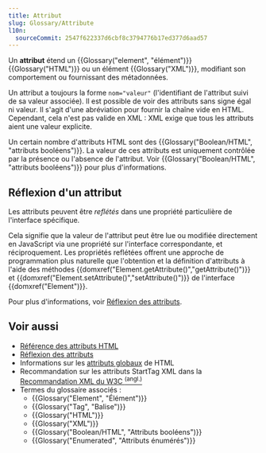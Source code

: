 ```yaml
---
title: Attribut
slug: Glossary/Attribute
l10n:
  sourceCommit: 2547f622337d6cbf8c3794776b17ed377d6aad57
---
```


Un **attribut** étend un {{Glossary("element", "élément")}} {{Glossary("HTML")}} ou un élément {{Glossary("XML")}}, modifiant son comportement ou fournissant des métadonnées.

Un attribut a toujours la forme `nom="valeur"` (l'identifiant de l'attribut suivi de sa valeur associée). Il est possible de voir des attributs sans signe égal ni valeur. Il s'agit d'une abréviation pour fournir la chaîne vide en HTML. Cependant, cela n'est pas valide en XML&nbsp;: XML exige que tous les attributs aient une valeur explicite.

Un certain nombre d'attributs HTML sont des {{Glossary("Boolean/HTML", "attributs booléens")}}. La valeur de ces attributs est uniquement contrôlée par la présence ou l'absence de l'attribut. Voir {{Glossary("Boolean/HTML", "attributs booléens")}} pour plus d'informations.

## Réflexion d'un attribut

Les attributs peuvent être _reflétés_ dans une propriété particulière de l'interface spécifique.

Cela signifie que la valeur de l'attribut peut être lue ou modifiée directement en JavaScript via une propriété sur l'interface correspondante, et réciproquement.
Les propriétés reflétées offrent une approche de programmation plus naturelle que l'obtention et la définition d'attributs à l'aide des méthodes {{domxref("Element.getAttribute()","getAttribute()")}} et {{domxref("Element.setAttribute()","setAttribute()")}} de l'interface {{domxref("Element")}}.

Pour plus d'informations, voir [Réflexion des attributs](/fr/docs/Web/API/Document_Object_Model/Reflected_attributes).

## Voir aussi

- [Référence des attributs HTML](/fr/docs/Web/HTML/Reference/Attributes)
- [Réflexion des attributs](/fr/docs/Web/API/Document_Object_Model/Reflected_attributes)
- Informations sur les [attributs globaux](/fr/docs/Web/HTML/Reference/Global_attributes) de HTML
- Recommandation sur les attributs StartTag XML dans la [Recommandation XML du W3C <sup>(angl.)</sup>](https://www.w3.org/TR/xml/#sec-starttags)
- Termes du glossaire associés&nbsp;:
  - {{Glossary("Element", "Élément")}}
  - {{Glossary("Tag", "Balise")}}
  - {{Glossary("HTML")}}
  - {{Glossary("XML")}}
  - {{Glossary("Boolean/HTML", "Attributs booléens")}}
  - {{Glossary("Enumerated", "Attributs énumérés")}}
